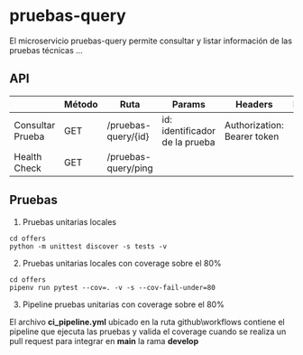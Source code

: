 # pruebas-query

El microservicio pruebas-query permite consultar y listar información de las pruebas técnicas ...


## API 

|                  | Método | Ruta                | Params | Headers | Body |   
|------------------|--------|---------------------|--------|---------|------|
| Consultar Prueba | GET    | /pruebas-query/{id} | id: identificador de la prueba | Authorization: Bearer token |  |    
| Health Check     | GET    | /pruebas-query/ping |        |         |      |  


## Pruebas 

1. Pruebas unitarias locales
```
cd offers
python -m unittest discover -s tests -v
```

2. Pruebas unitarias locales con coverage sobre el 80%
```
cd offers
pipenv run pytest --cov=. -v -s --cov-fail-under=80
```

3. Pipeline pruebas unitarias con coverage sobre el 80%

El archivo **ci_pipeline.yml** ubicado en la ruta github\workflows contiene el pipeline que ejecuta las pruebas y valida el coverage cuando se realiza un pull request para integrar en **main** la rama **develop** 

